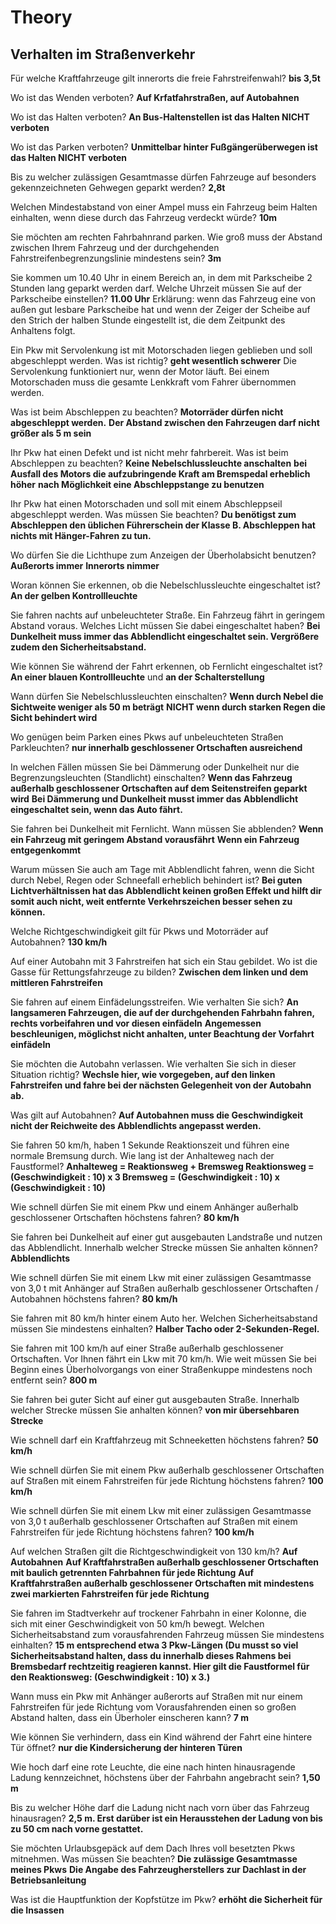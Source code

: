 # Theory

## Verhalten im Straßenverkehr

Für welche Kraftfahrzeuge gilt innerorts die freie Fahrstreifenwahl?
**bis 3,5t**

Wo ist das Wenden verboten?
**Auf Krfatfahrstraßen, auf Autobahnen**

Wo ist das Halten verboten?
**An Bus-Haltenstellen ist das Halten NICHT verboten**

Wo ist das Parken verboten?
**Unmittelbar hinter Fußgängerüberwegen ist das Halten NICHT verboten**

Bis zu welcher zulässigen Gesamtmasse dürfen Fahrzeuge auf besonders gekennzeichneten Gehwegen geparkt werden?
**2,8t**

Welchen Mindestabstand von einer Ampel muss ein Fahrzeug beim Halten einhalten, wenn diese durch das Fahrzeug verdeckt würde?
**10m**

Sie möchten am rechten Fahrbahnrand parken. Wie groß muss der Abstand zwischen Ihrem Fahrzeug und der durchgehenden Fahrstreifenbegrenzungslinie mindestens sein?
**3m**

Sie kommen um 10.40 Uhr in einem Bereich an, in dem mit Parkscheibe 2 Stunden lang geparkt werden darf. Welche Uhrzeit müssen Sie auf der Parkscheibe einstellen?
**11.00 Uhr**
Erklärung: wenn das Fahrzeug eine von außen gut lesbare Parkscheibe hat und wenn der Zeiger der Scheibe auf den Strich der halben Stunde eingestellt ist, die dem Zeitpunkt des Anhaltens folgt.

Ein Pkw mit Servolenkung ist mit Motorschaden liegen geblieben und soll abgeschleppt werden. Was ist richtig?
**geht wesentlich schwerer**
Die Servolenkung funktioniert nur, wenn der Motor läuft. Bei einem Motorschaden muss die gesamte Lenkkraft vom Fahrer übernommen werden.

Was ist beim Abschleppen zu beachten?
**Motorräder dürfen nicht abgeschleppt werden.**
**Der Abstand zwischen den Fahrzeugen darf nicht größer als 5 m sein**

Ihr Pkw hat einen Defekt und ist nicht mehr fahrbereit. Was ist beim Abschleppen zu beachten?
**Keine Nebelschlussleuchte anschalten**
**bei Ausfall des Motors die aufzubringende Kraft am Bremspedal erheblich höher**
**nach Möglichkeit eine Abschleppstange zu benutzen**

Ihr Pkw hat einen Motorschaden und soll mit einem Abschleppseil abgeschleppt werden. Was müssen Sie beachten?
**Du benötigst zum Abschleppen den üblichen Führerschein der Klasse B. Abschleppen hat nichts mit Hänger-Fahren zu tun.**

Wo dürfen Sie die Lichthupe zum Anzeigen der Überholabsicht benutzen?
**Außerorts immer**
**Innerorts nimmer**

Woran können Sie erkennen, ob die Nebelschlussleuchte eingeschaltet ist?
**An der gelben Kontrollleuchte**

Sie fahren nachts auf unbeleuchteter Straße. Ein Fahrzeug fährt in geringem Abstand voraus. Welches Licht müssen Sie dabei eingeschaltet haben?
**Bei Dunkelheit muss immer das Abblendlicht eingeschaltet sein. Vergrößere zudem den Sicherheitsabstand.**

Wie können Sie während der Fahrt erkennen, ob Fernlicht eingeschaltet ist?
**An einer blauen Kontrollleuchte**
und **an der Schalterstellung**

Wann dürfen Sie Nebelschlussleuchten einschalten?
**Wenn durch Nebel die Sichtweite weniger als 50 m beträgt**
**NICHT wenn durch starken Regen die Sicht behindert wird**

Wo genügen beim Parken eines Pkws auf unbeleuchteten Straßen Parkleuchten?
**nur innerhalb geschlossener Ortschaften ausreichend**

In welchen Fällen müssen Sie bei Dämmerung oder Dunkelheit nur die Begrenzungsleuchten (Standlicht) einschalten?
**Wenn das Fahrzeug außerhalb geschlossener Ortschaften auf dem Seitenstreifen geparkt wird**
**Bei Dämmerung und Dunkelheit musst immer das Abblendlicht eingeschaltet sein, wenn das Auto fährt.**

Sie fahren bei Dunkelheit mit Fernlicht. Wann müssen Sie abblenden?
**Wenn ein Fahrzeug mit geringem Abstand vorausfährt**
**Wenn ein Fahrzeug entgegenkommt**

Warum müssen Sie auch am Tage mit Abblendlicht fahren, wenn die Sicht durch Nebel, Regen oder Schneefall erheblich behindert ist?
**Bei guten Lichtverhältnissen hat das Abblendlicht keinen großen Effekt und hilft dir somit auch nicht, weit entfernte Verkehrszeichen besser sehen zu können.**

Welche Richtgeschwindigkeit gilt für Pkws und Motorräder auf Autobahnen?
**130 km/h**

Auf einer Autobahn mit 3 Fahrstreifen hat sich ein Stau gebildet. Wo ist die Gasse für Rettungsfahrzeuge zu bilden?
**Zwischen dem linken und dem mittleren Fahrstreifen**

Sie fahren auf einem Einfädelungsstreifen. Wie verhalten Sie sich?
**An langsameren Fahrzeugen, die auf der durchgehenden Fahrbahn fahren, rechts vorbeifahren und vor diesen einfädeln**
**Angemessen beschleunigen, möglichst nicht anhalten, unter Beachtung der Vorfahrt einfädeln**

Sie möchten die Autobahn verlassen. Wie verhalten Sie sich in dieser Situation richtig?
**Wechsle hier, wie vorgegeben, auf den linken Fahrstreifen und fahre bei der nächsten Gelegenheit von der Autobahn ab.**

Was gilt auf Autobahnen?
**Auf Autobahnen muss die Geschwindigkeit nicht der Reichweite des Abblendlichts angepasst werden.**

Sie fahren 50 km/h, haben 1 Sekunde Reaktionszeit und führen eine normale Bremsung durch. Wie lang ist der Anhalteweg nach der Faustformel?
**Anhalteweg = Reaktionsweg + Bremsweg Reaktionsweg = (Geschwindigkeit : 10) x 3 Bremsweg = (Geschwindigkeit : 10) x (Geschwindigkeit : 10)**

Wie schnell dürfen Sie mit einem Pkw und einem Anhänger außerhalb geschlossener Ortschaften höchstens fahren?
**80 km/h**

Sie fahren bei Dunkelheit auf einer gut ausgebauten Landstraße und nutzen das Abblendlicht. Innerhalb welcher Strecke müssen Sie anhalten können?
**Abblendlichts**

Wie schnell dürfen Sie mit einem Lkw mit einer zulässigen Gesamtmasse von 3,0 t mit Anhänger auf Straßen außerhalb geschlossener Ortschaften / Autobahnen höchstens fahren?
**80 km/h**

Sie fahren mit 80 km/h hinter einem Auto her. Welchen Sicherheitsabstand müssen Sie mindestens einhalten?
**Halber Tacho oder 2-Sekunden-Regel.**

Sie fahren mit 100 km/h auf einer Straße außerhalb geschlossener Ortschaften. Vor Ihnen fährt ein Lkw mit 70 km/h. Wie weit müssen Sie bei Beginn eines Überholvorgangs von einer Straßenkuppe mindestens noch entfernt sein?
**800 m**

Sie fahren bei guter Sicht auf einer gut ausgebauten Straße. Innerhalb welcher Strecke müssen Sie anhalten können?
**von mir übersehbaren Strecke**

Wie schnell darf ein Kraftfahrzeug mit Schneeketten höchstens fahren?
**50 km/h**

Wie schnell dürfen Sie mit einem Pkw außerhalb geschlossener Ortschaften auf Straßen mit einem Fahrstreifen für jede Richtung höchstens fahren?
**100 km/h**

Wie schnell dürfen Sie mit einem Lkw mit einer zulässigen Gesamtmasse von 3,0 t außerhalb geschlossener Ortschaften auf Straßen mit einem Fahrstreifen für jede Richtung höchstens fahren?
**100 km/h**

Auf welchen Straßen gilt die Richtgeschwindigkeit von 130 km/h?
**Auf Autobahnen**
**Auf Kraftfahrstraßen außerhalb geschlossener Ortschaften mit baulich getrennten Fahrbahnen für jede Richtung**
**Auf Kraftfahrstraßen außerhalb geschlossener Ortschaften mit mindestens zwei markierten Fahrstreifen für jede Richtung**

Sie fahren im Stadtverkehr auf trockener Fahrbahn in einer Kolonne, die sich mit einer Geschwindigkeit von 50 km/h bewegt. Welchen Sicherheitsabstand zum vorausfahrenden Fahrzeug müssen Sie mindestens einhalten?
**15 m entsprechend etwa 3 Pkw-Längen (Du musst so viel Sicherheitsabstand halten, dass du innerhalb dieses Rahmens bei Bremsbedarf rechtzeitig reagieren kannst. Hier gilt die Faustformel für den Reaktionsweg: (Geschwindigkeit : 10) x 3.)**

Wann muss ein Pkw mit Anhänger außerorts auf Straßen mit nur einem Fahrstreifen für jede Richtung vom Vorausfahrenden einen so großen Abstand halten, dass ein Überholer einscheren kann?
**7 m**

Wie können Sie verhindern, dass ein Kind während der Fahrt eine hintere Tür öffnet?
**nur die Kindersicherung der hinteren Türen**

Wie hoch darf eine rote Leuchte, die eine nach hinten hinausragende Ladung kennzeichnet, höchstens über der Fahrbahn angebracht sein?
**1,50 m**

Bis zu welcher Höhe darf die Ladung nicht nach vorn über das Fahrzeug hinausragen?
**2,5 m. Erst darüber ist ein Herausstehen der Ladung von bis zu 50 cm nach vorne gestattet.**

Sie möchten Urlaubsgepäck auf dem Dach Ihres voll besetzten Pkws mitnehmen. Was müssen Sie beachten?
**Die zulässige Gesamtmasse meines Pkws**
**Die Angabe des Fahrzeugherstellers zur Dachlast in der Betriebsanleitung**

Was ist die Hauptfunktion der Kopfstütze im Pkw?
**erhöht die Sicherheit für die Insassen**
